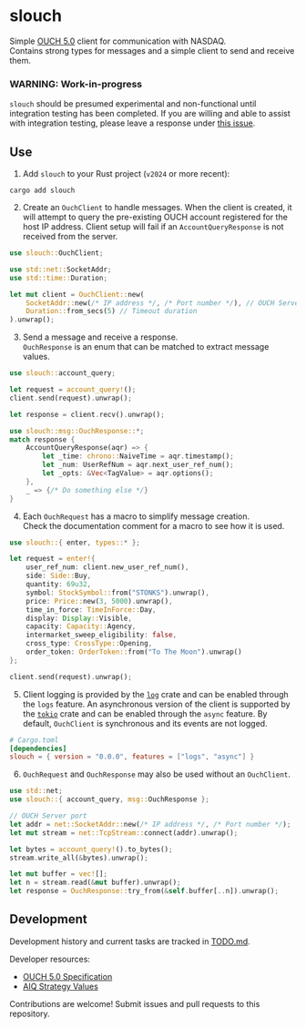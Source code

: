 
# slouch
Simple [OUCH 5.0](https://www.nasdaqtrader.com/content/technicalsupport/specifications/TradingProducts/OUCH5.0.pdf) client for communication with NASDAQ.<br>
Contains strong types for messages and a simple client to send and receive them.

### WARNING: Work-in-progress
`slouch` should be presumed experimental and non-functional until integration testing has been completed.
If you are willing and able to assist with integration testing, please leave a response under 
[this issue](https://github.com/j-stach/slouch/issues/1).

## Use
1. Add `slouch` to your Rust project (`v2024` or more recent):
```
cargo add slouch
```
2. Create an `OuchClient` to handle messages.
When the client is created, it will attempt to query the pre-existing OUCH account registered for the host IP address. 
Client setup will fail if an `AccountQueryResponse` is not received from the server.
```rust
use slouch::OuchClient;

use std::net::SocketAddr;
use std::time::Duration;

let mut client = OuchClient::new(
    SocketAddr::new(/* IP address */, /* Port number */), // OUCH Server port
    Duration::from_secs(5) // Timeout duration
).unwrap();
```
3. Send a message and receive a response. <br>
`OuchResponse` is an enum that can be matched to extract message values.
```rust
use slouch::account_query;

let request = account_query!();
client.send(request).unwrap();

let response = client.recv().unwrap();

use slouch::msg::OuchResponse::*;
match response {
    AccountQueryResponse(aqr) => {
        let _time: chrono::NaiveTime = aqr.timestamp();
        let _num: UserRefNum = aqr.next_user_ref_num();
        let _opts: &Vec<TagValue> = aqr.options();
    },
    _ => {/* Do something else */}
}
```
4. Each `OuchRequest` has a macro to simplify message creation. <br>
Check the documentation comment for a macro to see how it is used.
```rust
use slouch::{ enter, types::* };

let request = enter!{
    user_ref_num: client.new_user_ref_num(),
    side: Side::Buy,
    quantity: 69u32,
    symbol: StockSymbol::from("STONKS").unwrap(),
    price: Price::new(3, 5000).unwrap(),
    time_in_force: TimeInForce::Day,
    display: Display::Visible,
    capacity: Capacity::Agency,
    intermarket_sweep_eligibility: false,
    cross_type: CrossType::Opening,
    order_token: OrderToken::from("To The Moon").unwrap()
};

client.send(request).unwrap();
```
5. Client logging is provided by the [`log`](https://docs.rs/log/latest/log/) crate and can be enabled through the `logs` feature. 
An asynchronous version of the client is supported by the [`tokio`](https://docs.rs/tokio/latest/tokio/) crate and can be enabled through the `async` feature.
By default, `OuchClient` is synchronous and its events are not logged.
```toml
# Cargo.toml
[dependencies]
slouch = { version = "0.0.0", features = ["logs", "async"] }
```
6. `OuchRequest` and `OuchResponse` may also be used without an `OuchClient`.
```rust
use std::net;
use slouch::{ account_query, msg::OuchResponse };

// OUCH Server port
let addr = net::SocketAddr::new(/* IP address */, /* Port number */); 
let mut stream = net::TcpStream::connect(addr).unwrap();

let bytes = account_query!().to_bytes();
stream.write_all(&bytes).unwrap();

let mut buffer = vec![];
let n = stream.read(&mut buffer).unwrap();
let response = OuchResponse::try_from(&self.buffer[..n]).unwrap();
```
    

## Development
Development history and current tasks are tracked in [TODO.md](TODO.md).

Developer resources:
- [OUCH 5.0 Specification](https://www.nasdaqtrader.com/content/technicalsupport/specifications/TradingProducts/OUCH5.0.pdf)
- [AIQ Strategy Values](https://www.nasdaqtrader.com/TraderNews.aspx?id=ETU2023-8)

Contributions are welcome! Submit issues and pull requests to this repository.
